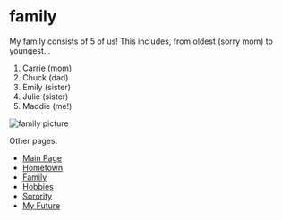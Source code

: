 # family
My family consists of 5 of us! This includes, from oldest (sorry mom) to youngest...
1. Carrie (mom)
2. Chuck (dad)
3. Emily (sister)
4. Julie (sister)
5. Maddie (me!)

![family picture](https://lh3.googleusercontent.com/Ig83iw6aENanskP6m98PzYdyATa9UWF74A_d-rXthzYQ7gmoN-2c8p--9lhcPm_t5oTFGfMOtXbCULv4dDeax3RATaLvDDZCN4mqq6asN2YCQUVGexbmAns9R2QUroz-v5JSgJj0DwZBCar4J2PCeLXpdL9o_DV51ZIgE_ozz0SczyOszqT6jbzXQ37tQddm2SpStfTyLVVxzEK_21eE6hexsDJk_blaAfLIsoSml6B76B7UC_qqo54mjMB3dIpmiDTo-VdFJb43ijXAoFpWpTnQI0DBzqbcdAESx2Or5KM0WtB3K53pR_3iWbODFIvVUXkJ8GpHiQei7PU0P1M3fw3ykTzJzk4nVjQ-9ObK21V-bWkdl2ZfJhGijgbfcTKDyBeScccIgwp6hOlQp9kzIww5izSrCzebrsz8HUASx1NlENbqVkzisbDZIe1j8RawAfz9pthrry7p8koX5FFlgLEm8lPmbNRRg7Ibi1p1ZBgSf-HZoFJRxWhJMcuTpmy1FUgaQuVTRvGCta31A2McQs3zH6Qg3tiruT3MS5ZWrIdk1EbDKqqfX6NGTgGp1Lwo9P-K8t3EbVYj7LxL0A9jk65azxw7g8fQSqVft0_p51ce74ZIKdo1cleU9XHHdm9c0j88da3PdiFw0g7Hqn-5wUK9R0n-mzqJ_8oBvWOmVHvDI6swEpPrhNxYMRW2flKb-o6Azw-LvtrpDGCsv3eZOUe6AIUM-I6shrtcF_MvHn26xMRzaQ6Hyoi9QeJX4s3KbKOKVh3U3lDYTUVIpSluh5jd6IfyQLcm2r0WFO-br1jtyFQoNZy57jvKnxmoWEzonHvzv4gTykT21inNbOXc4D6a98qQkUuObCN6kERiIcH7Rh3cHX9ytIGKiOtFGMZ__MGYm5SOBQNZ5VitGmczbMRKxL7-wyOunxX6s1B2_NnrhA=s972-no?authuser=0) 

Other pages:
* [Main Page](https://github.com/maddieredpath/hello-world.git)
* [Hometown](https://github.com/maddieredpath/hello-world1.git)
* [Family](https://github.com/maddieredpath/family.git)
* [Hobbies](https://github.com/maddieredpath/hobbies.git)
* [Sorority](https://github.com/maddieredpath/sorority.git)
* [My Future](https://github.com/maddieredpath/My-Future.git)
